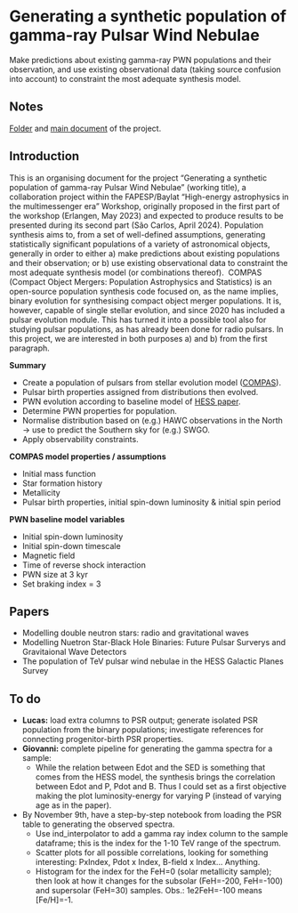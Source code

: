 # Generating a synthetic population of gamma-ray Pulsar Wind Nebulae
Make predictions about existing gamma-ray PWN populations and their observation, and use existing observational data (taking source confusion into account) to constraint the most adequate synthesis model.

## Notes
[Folder](https://drive.google.com/drive/u/2/folders/1zC_887xpHeDIuXCJKZv-lWm8s63D-Q3j) and [main document](https://docs.google.com/document/d/1I9DiDiJLdtMpVePVEOXQ4yuIY8C1TmiCdTi9AJpLPEM/edit#heading=h.hd6kiblx6ovm) of the project.
## Introduction
This is an organising document for the project “Generating a synthetic population of gamma-ray Pulsar Wind Nebulae” (working title), a collaboration project within the FAPESP/Baylat “High-energy astrophysics in the multimessenger era” Workshop, originally proposed in the first part of the workshop (Erlangen, May 2023) and expected to produce results to be presented during its second part (São Carlos, April 2024).
Population synthesis aims to, from a set of well-defined assumptions, generating statistically significant populations of a variety of astronomical objects, generally in order to either a) make predictions about existing populations and their observation; or b) use existing observational data to constraint the most adequate synthesis model (or combinations thereof). 
COMPAS (Compact Object Mergers: Population Astrophysics and Statistics) is an open-source population synthesis code focused on, as the name implies, binary evolution for synthesising compact object merger populations. It is, however, capable of single stellar evolution, and since 2020 has included a pulsar evolution module. This has turned it into a possible tool also for studying pulsar populations, as has already been done for radio pulsars.
In this project, we are interested in both purposes a) and b) from the first paragraph.

**Summary**
- Create a population of pulsars from stellar evolution model ([COMPAS](https://github.com/TeamCOMPAS/COMPAS)).
- Pulsar birth properties assigned from distributions then evolved.
- PWN evolution according to baseline model of [HESS paper](https://arxiv.org/abs/1702.08280).
- Determine PWN properties for population.
- Normalise distribution based on (e.g.) HAWC observations in the North → use to predict the Southern sky for (e.g.) SWGO.
- Apply observability constraints.

**COMPAS model properties / assumptions**
- Initial mass function 
- Star formation history    
- Metallicity 
- Pulsar birth properties, initial spin-down luminosity & initial spin period

**PWN baseline model variables**
- Initial spin-down luminosity
- Initial spin-down timescale
- Magnetic field 
- Time of reverse shock interaction
- PWN size at 3 kyr
- Set braking index = 3
## Papers
- Modelling double neutron stars: radio and gravitational waves
- Modelling Nuetron Star-Black Hole Binaries: Future Pulsar Surverys and Gravitaional Wave Detectors
- The population of TeV pulsar wind nebulae in the HESS Galactic Planes Survey
## To do
- **Lucas:** load extra columns to PSR output; generate isolated PSR population from the binary populations; investigate references for connecting progenitor-birth PSR properties.
- **Giovanni:** complete pipeline for generating the gamma spectra for a sample:
	- While the relation between Edot and the SED is something that comes from the HESS model, the synthesis brings the correlation between Edot and P, Pdot and B. Thus I could set as a first objective making the plot luminosity-energy for varying P (instead of varying age as in the paper).
- By November 9th, have a step-by-step notebook from loading the PSR table to generating the observed spectra.
	- Use ind_interpolator to add a gamma ray index column to the sample dataframe; this is the index for the 1-10 TeV range of the spectrum.
	- Scatter plots for all possible correlations, looking for something interesting: PxIndex, Pdot x Index, B-field x Index... Anything.
	- Histogram for the index for the FeH=0 (solar metallicity sample);  then look at how it changes for the subsolar (FeH=-200, FeH=-100) and supersolar (FeH=30) samples. Obs.: 1e2FeH=-100 means [Fe/H]=-1.
